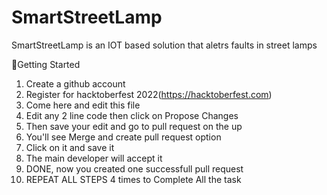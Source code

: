 # SmartStreetLamp

SmartStreetLamp is an IOT based solution that aletrs faults in street lamps

🎈Getting Started
1. Create a github account
2. Register for hacktoberfest 2022(https://hacktoberfest.com)
3. Come here and edit this file
4. Edit any 2 line code then click on Propose Changes
5. Then save your edit and go to pull request on the up
6. You'll see Merge and create pull request option
7. Click on it and save it
8. The main developer will accept it 
9. DONE, now you created one successfull pull request
10. REPEAT ALL STEPS 4 times to Complete All the task
